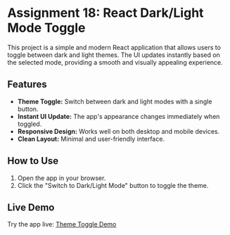 # Assignment 18: React Dark/Light Mode Toggle

This project is a simple and modern React application that allows users to toggle between dark and light themes. The UI updates instantly based on the selected mode, providing a smooth and visually appealing experience.

## Features
- **Theme Toggle:** Switch between dark and light modes with a single button.
- **Instant UI Update:** The app's appearance changes immediately when toggled.
- **Responsive Design:** Works well on both desktop and mobile devices.
- **Clean Layout:** Minimal and user-friendly interface.

## How to Use
1. Open the app in your browser.
2. Click the "Switch to Dark/Light Mode" button to toggle the theme.

## Live Demo
Try the app live: [Theme Toggle Demo](https://assign18.vercel.app/)
